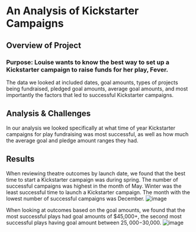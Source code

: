 # An Analysis of Kickstarter Campaigns
## Overview of Project
### Purpose: Louise wants to know the best way to set up a Kickstarter campaign to raise funds for her play, Fever.

The data we looked at included dates, goal amounts, types of projects being fundraised, pledged goal amounts, average goal amounts, and most importantly the factors that led to successful Kickstarter campaigns.

## Analysis & Challenges

In our analysis we looked specifically at what time of year Kickstarter campaigns for play fundraising was most successful, as well as how much the average goal and pledge amount ranges they had. 

## Results

When reviewing theatre outcomes by launch date, we found that the best time to start a Kickstarter campaign was during spring. The number of successful campaigns was highest in the month of May. Winter was the least successful time to launch a Kickstarter campaign. The month with the lowest number of successful campaigns was December.
![image](https://user-images.githubusercontent.com/100089618/162333551-6a17dd4c-5f64-47ad-af54-e799877d18d8.png)


When looking at outcomes based on the goal amounts, we found that the most successful plays had goal amounts of $45,000+, the second most successful plays having goal amount between $25,000-$30,000.
![image](https://user-images.githubusercontent.com/100089618/162333496-37b7cde4-56e6-48c7-a9e9-9fc0a163f923.png)
